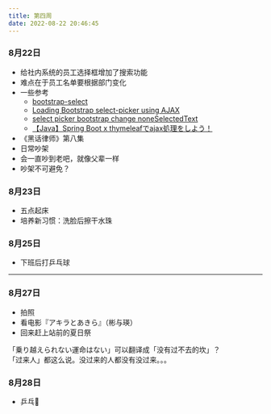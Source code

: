 ```yaml
---
title: 第四周
date: 2022-08-22 20:46:45
---
```

### 8月22日
- 给社内系统的员工选择框增加了搜索功能
- 难点在于员工名单要根据部门变化
- 一些参考
  - [bootstrap-select](https://developer.snapappointments.com/bootstrap-select/examples/)
  - [Loading Bootstrap select-picker using AJAX](https://stackoverflow.com/questions/43515919/loading-bootstrap-select-picker-using-ajax)
  - [select picker bootstrap change noneSelectedText](https://stackoverflow.com/questions/31716151/select-picker-bootstrap-change-noneselectedtext)
  - [【Java】Spring Boot x thymeleafでajax処理をしよう！](https://mokabuu.com/it/java/%E3%80%90java%E3%80%91thymeleaf%E3%81%A7ajax%E5%87%A6%E7%90%86%E3%82%92%E3%81%97%E3%82%88%E3%81%86%EF%BC%81)
- 《黑话律师》第八集
- 日常吵架
- 会一直吵到老吧，就像父辈一样
- 吵架不可避免？

### 8月23日
- 五点起床
- 培养新习惯：洗脸后擦干水珠

### 8月25日
- 下班后打乒乓球



---

### 8月27日

- 拍照
- 看电影『アキラとあきら』（彬与瑛）
- 回来赶上站前的夏日祭

「乗り越えられない運命はない」可以翻译成「没有过不去的坎」？  
「过来人」都这么说。没过来的人都没有没过来。。。

### 8月28日

- 乒乓🏓️